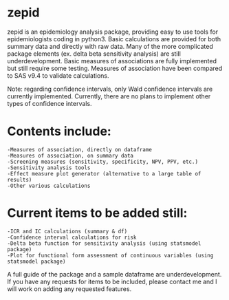 # zepid
zepid is an epidemiology analysis package, providing easy to use tools for epidemiologists coding in python3. Basic calculations are provided for both summary data and directly with raw data. Many of the more complicated package elements (ex. delta beta sensitivity analysis) are still underdevelopment. Basic measures of associations are fully implemented but still require some testing. Measures of association have been compared to SAS v9.4 to validate calculations. 

Note: regarding confidence intervals, only Wald confidence intervals are currently implemented. Currently, there are no plans to implement other types of confidence intervals. 


# Contents include:
    -Measures of association, directly on dataframe
    -Measures of association, on summary data
    -Screening measures (sensitivity, specificity, NPV, PPV, etc.)
    -Sensitivity analysis tools
    -Effect measure plot generator (alternative to a large table of results)
    -Other various calculations

# Current items to be added still:
    -ICR and IC calculations (summary & df)
    -Confidence interval calculations for risk
    -Delta beta function for sensitivity analysis (using statsmodel package)
    -Plot for functional form assessment of continuous variables (using statsmodel package)

A full guide of the package and a sample dataframe are underdevelopment. If you have any requests for items to be included, please contact me and I will work on adding any requested features. 
